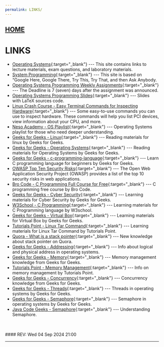 ```yaml
---
permalink: LINKS/
---
```


## [HOME](../)

# LINKS

* [Operating Systems](https://os.vlsm.org/){:target="_blank"} ---
  This site contains links to lecture materials, exam questions, and laboratory materials.
* [System Programming](https://sp.vlsm.org/){:target="_blank"} ---
  This site is based on “Google Here, Google There, Try This, Try That, and then Ask Anybody.
* [Operating Systems Programming Weekly Assignments](https://demos.vlsm.org/){:target="_blank"} ---
  The Deadline is 7 (seven) days after the assignment was announced.
* [Operating Systems Programming Slides](https://docos.vlsm.org/){:target="_blank"} ---
  Slides with LaTeX sources code.
* [Linux Crash Course - Easy Terminal Commands for Inspecting Hardware](https://youtu.be/oGyJr-iUwt8?si=59V2boc0XfmlFekg){:target="_blank"} ---
Some easy-to-use commands you can use to inspect hardware. 
These commands will help you list PCI devices, view information about your CPU, and more.
* [Neso Academy - OS Playlist](https://www.youtube.com/watch?v=vBURTt97EkA&list=PLBlnK6fEyqRiVhbXDGLXDk_OQAeuVcp2O){:target="_blank"} --- Operating Systems playlist for those who need deeper understanding.
* [Geeks for Geeks - Linux](https://www.geeksforgeeks.org/introduction-to-linux-operating-system/){:target="_blank"} --- Reading materials for linux by Geeks for Geeks. 
* [Geeks for Geeks - Operating Systems](https://www.geeksforgeeks.org/operating-systems/){:target="_blank"} ---
  Reading materials for Operating Systems by Geeks for Geeks.
* [Geeks for Geeks - c-programming-language](https://www.geeksforgeeks.org/c-programming-language/){:target="_blank"} --- Learn C programming language for beginners by Geeks for Geeks.
* [OWASP Top Ten Security Risks](https://owasp.org/www-project-top-ten/){:target="_blank"} --- The Open Web Application Security Project (OWASP) provides a list of the top 10 security risks in web applications.
* [Bro Code - C Programming Full Course for Free](https://www.youtube.com/watch?v=87SH2Cn0s9A
){:target="_blank"} --- C programming free course by Bro Code.
* [Geeks for Geeks - Cyber Security](https://www.geeksforgeeks.org/cyber-security-tutorial/){:target="_blank"} ---
  Learning materials for Cyber Security by Geeks for Geeks.
* [W3School - C Programming](https://www.w3schools.com/c/){:target="_blank"} --- Learning materials for C Programming language by W3school.
* [Geeks for Geeks - Virtual Box](https://www.geeksforgeeks.org/what-is-virtualbox/){:target="_blank"} ---
  Learning materials for Virtual Box by Geeks for Geeks.
* [Tutorials Point - Linux Tar Command](https://www.tutorialspoint.com/linux-tar-command){:target="_blank"} ---
  Learning materials for Linux Tar Command by Tutorials Point.
* [Quora - What is a stack pointer](https://www.quora.com/What-is-a-stack-pointer-in-an-operating-system){:target="_blank"} --- New knowledge about stack pointer on Quora.
* [Geeks for Geeks - Addressing](https://www.geeksforgeeks.org/logical-and-physical-address-in-operating-system/){:target="_blank"} --- Info about logical and physical address in operating systems.
* [Geeks for Geeks - Memory](https://www.geeksforgeeks.org/memory-management-in-operating-system/){:target="_blank"} --- Memory management knowledge from Geeks for Geeks.
* [Tutorials Point - Memory Management](https://www.tutorialspoint.com/operating_system/os_memory_management.htm){:target="_blank"} --- Info on memory management by Tutorials Point.
* [Geeks for Geeks - Concurrency](https://www.geeksforgeeks.org/concurrency-in-operating-system/){:target="_blank"} --- Concurrency knowledge from Geeks for Geeks.
* [Geeks for Geeks - Threads](https://www.geeksforgeeks.org/thread-in-operating-system/){:target="_blank"} --- Threads in operating systems by Geeks for Geeks.
* [Geeks for Geeks - Semaphore](https://www.geeksforgeeks.org/semaphores-in-process-synchronization/){:target="_blank"} --- Semaphore in operating systems by Geeks for Geeks.
* [Java Code Geeks - Semaphore](https://www.javacodegeeks.com/2023/08/understanding-semaphores-synchronizing-your-code-like-a-pro.html){:target="_blank"} --- Understanding Semaphore.

<br>
<br>
#### REV: Wed 04 Sep 2024 21:00
<hr>
